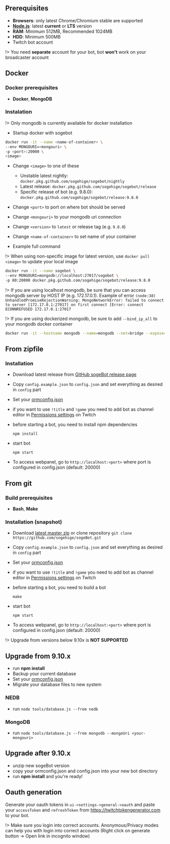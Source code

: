 ## Prerequisites

- **Browsers**: only latest Chrome/Chromium stable are supported
- **[Node.js](https://nodejs.org/en/)**: latest **current** or **LTS** version
- **RAM**: Minimum 512MB, Recommended 1024MB
- **HDD**: Minimum 500MB
- Twitch bot account

!> You need **separate** account for your bot, bot **won't**  work on your broadcaster account

## Docker

### Docker prerequisites

- **Docker**, **MongoDB**

### Instalation

!> Only mongodb is currently available for docker installation

- Startup docker with sogebot

``` bash
docker run -it --name <name-of-container> \
--env MONGOURI=<mongouri> \
-p <port>:20000 \
<image>
```

- Change `<image>` to one of these
  - Unstable latest nightly: `docker.pkg.github.com/sogehige/sogebot/nightly`
  - Latest release: `docker.pkg.github.com/sogehige/sogebot/release`
  - Specific release of bot (e.g. 9.8.0): `docker.pkg.github.com/sogehige/sogebot/release:9.8.0`
- Change `<port>` to port on where bot should be served
- Change `<mongouri>` to your mongodb uri connection
- Change `<version>` to `latest` or release tag (e.g. `9.8.0`)
- Change `<name-of-container>` to set name of your container

- Example full command

!> When using non-specific image for latest version, use `docker pull <image>` to update your local image

``` bash
docker run -it --name sogebot \
--env MONGOURI=mongodb://localhost:27017/sogebot \
-p 80:20000 docker.pkg.github.com/sogehige/sogebot/release:9.8.0
```

!> If you are using localhost mongodb, be sure that you can access mongodb server by HOST IP (e.g. 172.17.0.1).
   Example of error `(node:38) UnhandledPromiseRejectionWarning: MongoNetworkError: failed to connect to server [172.17.0.1:27017] on first connect [Error: connect ECONNREFUSED 172.17.0.1:27017`

!> If you are using dockerized mongodb, be sure to add `--bind_ip_all`
   to your mongodb docker container

``` bash
docker run -it --hostname mongodb --name=mongodb --net=bridge --expose=27017 mongo --bind_ip_all
```

## From zipfile

### Installation

- Download latest release from [GitHub sogeBot release page](https://github.com/sogehige/sogeBot/releases)
- Copy `config.example.json` to `config.json` and set everything as desired in `config` part
- Set your [ormconfig.json](configuration/database)
- if you want to use `!title` and `!game` you need to add bot as channel editor in [Permissions settings](http://twitch.tv/dashboard/permissions) on Twitch
- before starting a bot, you need to install npm dependencies

    `npm install`

- start bot

    `npm start`

- To access webpanel, go to `http://localhost:<port>` where port is configured in config.json (default: 20000)

## From git

### Build prerequisites

- **Bash**, **Make**

### Installation (snapshot)

- Download [latest master zip](https://github.com/sogehige/sogeBot/archive/master.zip)
  or clone repository `git clone https://github.com/sogehige/sogeBot.git`
- Copy `config.example.json` to `config.json` and set everything as desired in `config` part
- Set your [ormconfig.json](configuration/database)
- if you want to use `!title` and `!game` you need to add bot as channel editor in [Permissions settings](http://twitch.tv/dashboard/permissions) on Twitch
- before starting a bot, you need to build a bot

    `make`

- start bot

    `npm start`

- To access webpanel, go to `http://localhost:<port>` where port is configured in config.json (default: 20000)

!> Upgrade from versions below 9.10x is **NOT SUPPORTED**

## Upgrade from **9.10.x**

- run **npm install**
- Backup your current database
- Set your [ormconfig.json](configuration/database)
- Migrate your database files to new system

### NEDB

- run `node tools/database.js --from nedb`

### MongoDB

- run `node tools/database.js --from mongodb --mongoUri <your-mongouri>`

## Upgrade after **9.10.x**

- unzip new sogeBot version
- copy your ormconfig.json and config.json into your new bot directory
- run **npm install** and you're ready!

## Oauth generation

Generate your oauth tokens in `ui->settings->general->oauth` and paste your
`accessToken` and `refreshToken` from https://twitchtokengenerator.com to your bot.

!> Make sure you login into correct accounts. Anonymous/Privacy modes can help
   you with login into correct accounts (Right click on generate button -> Open
  link in incognito window)
